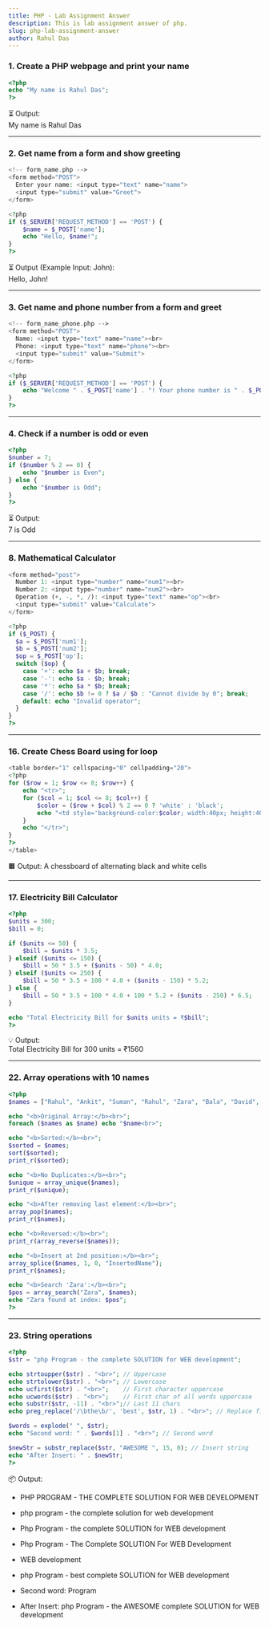```yaml
---
title: PHP - Lab Assignment Answer
description: This is lab assignment answer of php.
slug: php-lab-assignment-answer
author: Rahul Das
---
```


### 1. Create a PHP webpage and print your name

```php
<?php
echo "My name is Rahul Das";
?>
```

⏳ Output:  
My name is Rahul Das

---

### 2. Get name from a form and show greeting

```php
<!-- form_name.php -->
<form method="POST">
  Enter your name: <input type="text" name="name">
  <input type="submit" value="Greet">
</form>

<?php
if ($_SERVER['REQUEST_METHOD'] == 'POST') {
    $name = $_POST['name'];
    echo "Hello, $name!";
}
?>
```

⏳ Output (Example Input: John):  
Hello, John!

---

### 3. Get name and phone number from a form and greet

```php
<!-- form_name_phone.php -->
<form method="POST">
  Name: <input type="text" name="name"><br>
  Phone: <input type="text" name="phone"><br>
  <input type="submit" value="Submit">
</form>

<?php
if ($_SERVER['REQUEST_METHOD'] == 'POST') {
    echo "Welcome " . $_POST['name'] . "! Your phone number is " . $_POST['phone'];
}
?>
```

---

### 4. Check if a number is odd or even

```php
<?php
$number = 7;
if ($number % 2 == 0) {
    echo "$number is Even";
} else {
    echo "$number is Odd";
}
?>
```

⏳ Output:  
7 is Odd

---

### 8. Mathematical Calculator

```php
<form method="post">
  Number 1: <input type="number" name="num1"><br>
  Number 2: <input type="number" name="num2"><br>
  Operation (+, -, *, /): <input type="text" name="op"><br>
  <input type="submit" value="Calculate">
</form>

<?php
if ($_POST) {
  $a = $_POST['num1'];
  $b = $_POST['num2'];
  $op = $_POST['op'];
  switch ($op) {
    case '+': echo $a + $b; break;
    case '-': echo $a - $b; break;
    case '*': echo $a * $b; break;
    case '/': echo $b != 0 ? $a / $b : "Cannot divide by 0"; break;
    default: echo "Invalid operator";
  }
}
?>
```

---

### 16. Create Chess Board using for loop

```php
<table border="1" cellspacing="0" cellpadding="20">
<?php
for ($row = 1; $row <= 8; $row++) {
    echo "<tr>";
    for ($col = 1; $col <= 8; $col++) {
        $color = ($row + $col) % 2 == 0 ? 'white' : 'black';
        echo "<td style='background-color:$color; width:40px; height:40px;'></td>";
    }
    echo "</tr>";
}
?>
</table>
```

🟧 Output: A chessboard of alternating black and white cells

---

### 17. Electricity Bill Calculator

```php
<?php
$units = 300;
$bill = 0;

if ($units <= 50) {
    $bill = $units * 3.5;
} elseif ($units <= 150) {
    $bill = 50 * 3.5 + ($units - 50) * 4.0;
} elseif ($units <= 250) {
    $bill = 50 * 3.5 + 100 * 4.0 + ($units - 150) * 5.2;
} else {
    $bill = 50 * 3.5 + 100 * 4.0 + 100 * 5.2 + ($units - 250) * 6.5;
}

echo "Total Electricity Bill for $units units = ₹$bill";
?>
```

💡 Output:  
Total Electricity Bill for 300 units = ₹1560

---

### 22. Array operations with 10 names

```php
<?php
$names = ["Rahul", "Ankit", "Suman", "Rahul", "Zara", "Bala", "David", "Ankit", "Pooja", "Neha"];

echo "<b>Original Array:</b><br>";
foreach ($names as $name) echo "$name<br>";

echo "<b>Sorted:</b><br>";
$sorted = $names;
sort($sorted);
print_r($sorted);

echo "<b>No Duplicates:</b><br>";
$unique = array_unique($names);
print_r($unique);

echo "<b>After removing last element:</b><br>";
array_pop($names);
print_r($names);

echo "<b>Reversed:</b><br>";
print_r(array_reverse($names));

echo "<b>Insert at 2nd position:</b><br>";
array_splice($names, 1, 0, "InsertedName");
print_r($names);

echo "<b>Search 'Zara':</b><br>";
$pos = array_search("Zara", $names);
echo "Zara found at index: $pos";
?>
```

---

### 23. String operations

```php
<?php
$str = "php Program - the complete SOLUTION for WEB development";

echo strtoupper($str) . "<br>"; // Uppercase
echo strtolower($str) . "<br>"; // Lowercase
echo ucfirst($str) . "<br>";    // First character uppercase
echo ucwords($str) . "<br>";    // First char of all words uppercase
echo substr($str, -11) . "<br>";// Last 11 chars
echo preg_replace('/\bthe\b/', 'best', $str, 1) . "<br>"; // Replace first 'the'

$words = explode(" ", $str);
echo "Second word: " . $words[1] . "<br>"; // Second word

$newStr = substr_replace($str, "AWESOME ", 15, 0); // Insert string
echo "After Insert: " . $newStr;
?>
```

📦 Output:

- PHP PROGRAM - THE COMPLETE SOLUTION FOR WEB DEVELOPMENT
    
- php program - the complete solution for web development
    
- Php Program - the complete SOLUTION for WEB development
    
- Php Program - The Complete SOLUTION For WEB Development
    
- WEB development
    
- php Program - best complete SOLUTION for WEB development
    
- Second word: Program
    
- After Insert: php Program - the AWESOME complete SOLUTION for WEB development